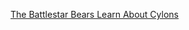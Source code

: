 ---
layout: post
wordpress_id: 905
wordpress_url: http://noesbueno.com/archives/905
date: '2010-12-10 12:00:49 -0600'
date_gmt: '2010-12-10 17:00:49 -0600'
body: |
  <p><a href="http://culturepopped.blogspot.com/2010/12/battlestar-bears-learn-about-cylons.html">The Battlestar Bears Learn About Cylons</a></p>
---